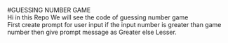 #GUESSING NUMBER GAME<br>
Hi in this Repo We will see the code of guessing number game<br>
First create prompt for user input if the input number is greater than game number then give prompt message as Greater else Lesser.

